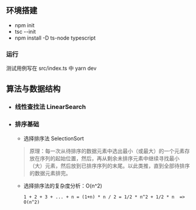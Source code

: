 ## 环境搭建

- npm init
- tsc --init
- npm install -D ts-node typescript

### 运行

测试用例写在 src/index.ts 中
yarn dev

## 算法与数据结构

- ### 线性查找法 LinearSearch

- ### 排序基础

  - 选择排序法 SelectionSort

  > 原理：每一次从待排序的数据元素中选出最小（或最大）的一个元素存放在序列的起始位置，然后，再从剩余未排序元素中继续寻找最小（大）元素，然后放到已排序序列的末尾。以此类推，直到全部待排序的数据元素排完。

  - 选择排序法的复杂度分析：O(n^2)

    ```
    1 + 2 + 3 + ... + n = (1+n) * n / 2 = 1/2 * n^2 + 1/2 * n  => O(n^2)
    ```
